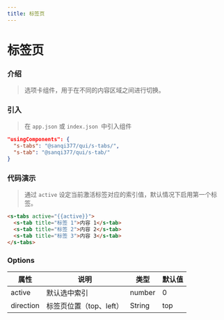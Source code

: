 ```yaml
---
title: 标签页
---
```


# 标签页

### 介绍

> 选项卡组件，用于在不同的内容区域之间进行切换。

### 引入

> 在 `app.json` 或 `index.json `中引入组件

```json
"usingComponents": {
  "s-tabs": "@sanqi377/qui/s-tabs/",
  "s-tab": "@sanqi377/qui/s-tab/"
}
```

### 代码演示

> 通过 `active` 设定当前激活标签对应的索引值，默认情况下启用第一个标签。

```html
<s-tabs active="{{active}}">
  <s-tab title="标签 1">内容 1</s-tab>
  <s-tab title="标签 2">内容 2</s-tab>
  <s-tab title="标签 3">内容 3</s-tab>
</s-tabs>
```

### Options

| 属性      | 说明                    | 类型   | 默认值 |
| --------- | ----------------------- | ------ | ------ |
| active    | 默认选中索引            | number | 0      |
| direction | 标签页位置（top、left） | String | top    |